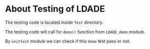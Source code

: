# About Testing of LDADE

The testing code is located inside `Test` directory.

The testing code will call for `demo()` function from `LDADE_demo` module.

By `unittest` module we can check if this `demo` test pass or not.